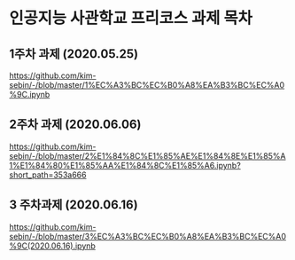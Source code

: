 # 인공지능 사관학교 프리코스 과제 목차

## 1주차 과제 (2020.05.25)
https://github.com/kim-sebin/-/blob/master/1%EC%A3%BC%EC%B0%A8%EA%B3%BC%EC%A0%9C.ipynb
## 2주차 과제 (2020.06.06)
https://github.com/kim-sebin/-/blob/master/2%E1%84%8C%E1%85%AE%E1%84%8E%E1%85%A1%E1%84%80%E1%85%AA%E1%84%8C%E1%85%A6.ipynb?short_path=353a666
## 3 주차과제 (2020.06.16)
https://github.com/kim-sebin/-/blob/master/3%EC%A3%BC%EC%B0%A8%EA%B3%BC%EC%A0%9C(2020.06.16).ipynb
